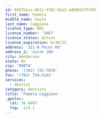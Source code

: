 ```yaml
---
id: 8597b1ce-8b12-4f02-82a2-ad89b5275f50
first_name: Pamela
middle_name: Gayle
last_name: Caggiano
license_type: DDS
license_number: '3467'
license_status: Active
license_expiration: 6/30/15
address: '321 N Pecos Rd'
address_2: 'Suite 100'
city: Henderson
state: NV
zip: '89074'
phone: '(702) 732-7878'
fax: '(702) 734-5143'
services:
  - dentist
category: dentists
title: 'Pamela Caggiano'
_geoloc:
  lat: 36.0407
  lng: -115.1
---
```

